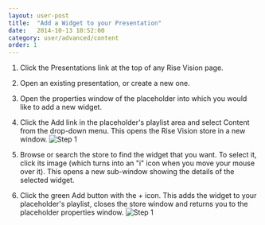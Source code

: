 ```yaml
---
layout: user-post
title:  "Add a Widget to your Presentation"
date:   2014-10-13 10:52:00
category: user/advanced/content
order: 1
---
```


1. Click the Presentations link at the top of any Rise Vision page.
2. Open an existing presentation, or create a new one.
3. Open the properties window of the placeholder into which you would like to add a new widget.
4. Click the Add link in the placeholder's playlist area and select Content from the drop-down menu. This opens the Rise Vision store in a new window.
![Step 1]({{site.absoluteurl}}assets/images/add-content-steps/add-content-link.png)

5. Browse or search the store to find the widget that you want.  To select it, click its image (which turns into an "i" icon when you move your mouse over it). This opens a new sub-window showing the details of the selected widget.
6. Click the green Add button with the + icon.  This adds the widget to your placeholder's playlist, closes the store window and returns you to the placeholder properties window.
 ![Step 1]({{site.absoluteurl}}assets/images/add-content-steps/add-store-item-button.png)

